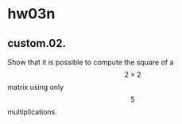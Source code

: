 # hw03n

## custom.02.
Show that it is possible to compute the square of a $$2\times2$$ matrix using only $$5$$ multiplications.